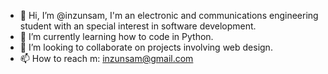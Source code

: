 - 👋 Hi, I’m @inzunsam, I'm an electronic and communications engineering student with an special interest in software development.
- 🌱 I’m currently learning how to code in Python.
- 💞️ I’m looking to collaborate on projects involving web design.
- 📫 How to reach m: inzunsam@gmail.com

<!---
inzunsam/inzunsam is a ✨ special ✨ repository because its `README.md` (this file) appears on your GitHub profile.
You can click the Preview link to take a look at your changes.
--->

